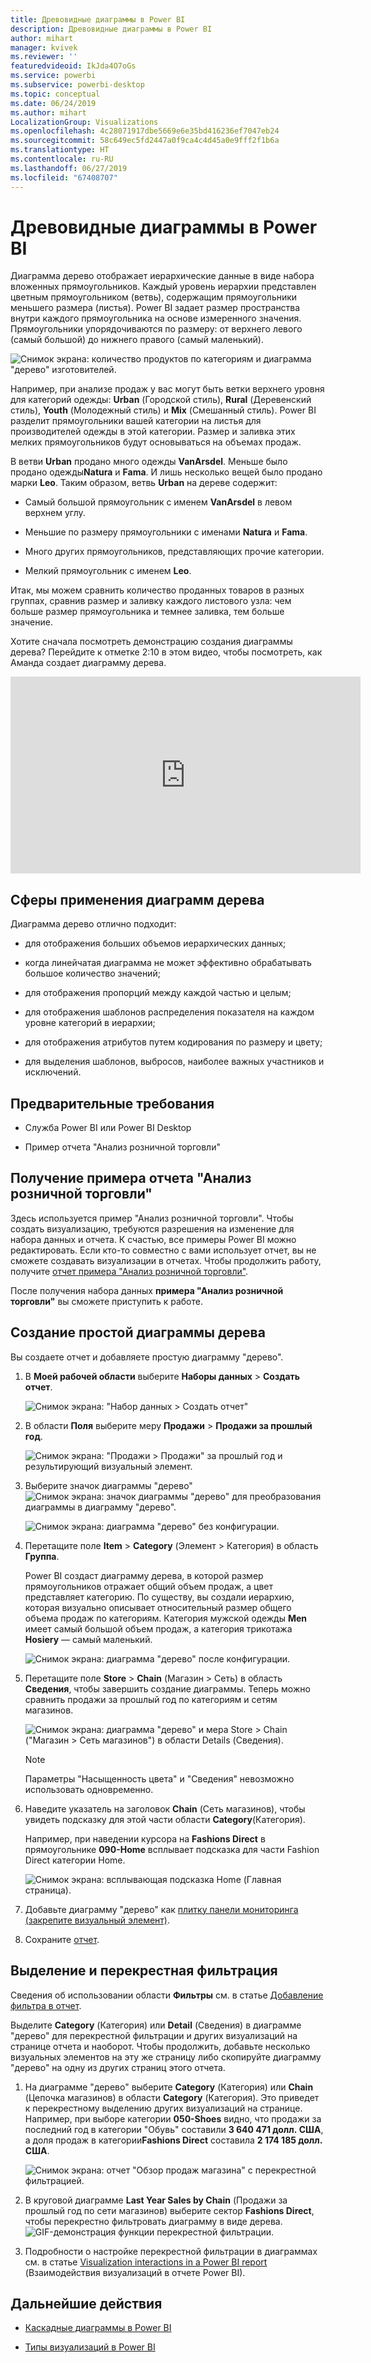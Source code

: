 ```yaml
---
title: Древовидные диаграммы в Power BI
description: Древовидные диаграммы в Power BI
author: mihart
manager: kvivek
ms.reviewer: ''
featuredvideoid: IkJda4O7oGs
ms.service: powerbi
ms.subservice: powerbi-desktop
ms.topic: conceptual
ms.date: 06/24/2019
ms.author: mihart
LocalizationGroup: Visualizations
ms.openlocfilehash: 4c28071917dbe5669e6e35bd416236ef7047eb24
ms.sourcegitcommit: 58c649ec5fd2447a0f9ca4c4d45a0e9fff2f1b6a
ms.translationtype: HT
ms.contentlocale: ru-RU
ms.lasthandoff: 06/27/2019
ms.locfileid: "67408707"
---
```

# <a name="treemaps-in-power-bi"></a>Древовидные диаграммы в Power BI

Диаграмма дерево отображает иерархические данные в виде набора вложенных прямоугольников. Каждый уровень иерархии представлен цветным прямоугольником (ветвь), содержащим прямоугольники меньшего размера (листья). Power BI задает размер пространства внутри каждого прямоугольника на основе измеренного значения. Прямоугольники упорядочиваются по размеру: от верхнего левого (самый большой) до нижнего правого (самый маленький).

![Снимок экрана: количество продуктов по категориям и диаграмма "дерево" изготовителей.](media/power-bi-visualization-treemaps/pbi-nancy-viz-treemap.png)

Например, при анализе продаж у вас могут быть ветки верхнего уровня для категорий одежды: **Urban** (Городской стиль), **Rural** (Деревенский стиль), **Youth** (Молодежный стиль) и **Mix** (Смешанный стиль). Power BI разделит прямоугольники вашей категории на листья для производителей одежды в этой категории. Размер и заливка этих мелких прямоугольников будут основываться на объемах продаж.

В ветви **Urban** продано много одежды **VanArsdel**. Меньше было продано одежды**Natura** и **Fama**. И лишь несколько вещей было продано марки **Leo**. Таким образом, ветвь **Urban** на дереве содержит:

* Самый большой прямоугольник с именем **VanArsdel** в левом верхнем углу.

* Меньшие по размеру прямоугольники с именами **Natura** и **Fama**.

* Много других прямоугольников, представляющих прочие категории.

* Мелкий прямоугольник с именем **Leo**.

Итак, мы можем сравнить количество проданных товаров в разных группах, сравнив размер и заливку каждого листового узла: чем больше размер прямоугольника и темнее заливка, тем больше значение.

Хотите сначала посмотреть демонстрацию создания диаграммы дерева? Перейдите к отметке 2:10 в этом видео, чтобы посмотреть, как Аманда создает диаграмму дерева.

<iframe width="560" height="315" src="https://www.youtube.com/embed/IkJda4O7oGs" frameborder="0" allowfullscreen></iframe>

## <a name="when-to-use-a-treemap"></a>Сферы применения диаграмм дерева

Диаграмма дерево отлично подходит:

* для отображения больших объемов иерархических данных;

* когда линейчатая диаграмма не может эффективно обрабатывать большое количество значений;

* для отображения пропорций между каждой частью и целым;

* для отображения шаблонов распределения показателя на каждом уровне категорий в иерархии;

* для отображения атрибутов путем кодирования по размеру и цвету;

* для выделения шаблонов, выбросов, наиболее важных участников и исключений.

## <a name="prerequisites"></a>Предварительные требования

* Служба Power BI или Power BI Desktop

* Пример отчета "Анализ розничной торговли"

## <a name="get-the-retail-analysis-sample-report"></a>Получение примера отчета "Анализ розничной торговли"

Здесь используется пример "Анализ розничной торговли". Чтобы создать визуализацию, требуются разрешения на изменение для набора данных и отчета. К счастью, все примеры Power BI можно редактировать. Если кто-то совместно с вами использует отчет, вы не сможете создавать визуализации в отчетах. Чтобы продолжить работу, получите [отчет примера "Анализ розничной торговли"](../sample-datasets.md).

После получения набора данных **примера "Анализ розничной торговли"** вы сможете приступить к работе.

## <a name="create-a-basic-treemap"></a>Создание простой диаграммы дерева

Вы создаете отчет и добавляете простую диаграмму "дерево".

1. В **Моей рабочей области** выберите **Наборы данных** > **Создать отчет**.

    ![Снимок экрана: "Набор данных > Создать отчет"](media/power-bi-visualization-treemaps/power-bi-create-a-report.png)

1. В области **Поля** выберите меру **Продажи** > **Продажи за прошлый год**.

   ![Снимок экрана: "Продажи > Продажи" за прошлый год и результирующий визуальный элемент.](media/power-bi-visualization-treemaps/treemapfirstvalue_new.png)

1. Выберите значок диаграммы "дерево" ![Снимок экрана: значок диаграммы "дерево"](media/power-bi-visualization-treemaps/power-bi-treemap-icon.png) для преобразования диаграммы в диаграмму "дерево".

   ![Снимок экрана: диаграмма "дерево" без конфигурации.](media/power-bi-visualization-treemaps/treemapconvertto_new.png)

1. Перетащите поле **Item** > **Category** (Элемент > Категория) в область **Группа**.

    Power BI создаст диаграмму дерева, в которой размер прямоугольников отражает общий объем продаж, а цвет представляет категорию. По существу, вы создали иерархию, которая визуально описывает относительный размер общего объема продаж по категориям. Категория мужской одежды **Men** имеет самый большой объем продаж, а категория трикотажа **Hosiery** — самый маленький.

    ![Снимок экрана: диаграмма "дерево" после конфигурации.](media/power-bi-visualization-treemaps/power-bi-complete.png)

1. Перетащите поле **Store** > **Chain** (Магазин > Сеть) в область **Сведения**, чтобы завершить создание диаграммы. Теперь можно сравнить продажи за прошлый год по категориям и сетям магазинов.

   ![Снимок экрана: диаграмма "дерево" и мера Store > Chain ("Магазин > Сеть магазинов") в области Details (Сведения).](media/power-bi-visualization-treemaps/power-bi-details.png)

   > [!NOTE]
   > Параметры "Насыщенность цвета" и "Сведения" невозможно использовать одновременно.

1. Наведите указатель на заголовок **Chain** (Сеть магазинов), чтобы увидеть подсказку для этой части области **Category**(Категория).

    Например, при наведении курсора на **Fashions Direct** в прямоугольнике **090-Home** всплывает подсказка для части Fashion Direct категории Home.

   ![Снимок экрана: всплывающая подсказка Home (Главная страница).](media/power-bi-visualization-treemaps/treemaphoverdetail_new.png)

1. Добавьте диаграмму "дерево" как [плитку панели мониторинга (закрепите визуальный элемент)](../service-dashboard-tiles.md).

1. Сохраните [отчет](../service-report-save.md).

## <a name="highlighting-and-cross-filtering"></a>Выделение и перекрестная фильтрация

Сведения об использовании области **Фильтры** см. в статье [Добавление фильтра в отчет](../power-bi-report-add-filter.md).

Выделите **Category** (Категория) или **Detail** (Сведения) в диаграмме "дерево" для перекрестной фильтрации и других визуализаций на странице отчета и наоборот. Чтобы продолжить, добавьте несколько визуальных элементов на эту же страницу либо скопируйте диаграмму "дерево" на одну из других страниц этого отчета.

1. На диаграмме "дерево" выберите **Category** (Категория) или **Chain** (Цепочка магазинов) в области **Category** (Категория). Это приведет к перекрестному выделению других визуализаций на странице. Например, при выборе категории **050-Shoes** видно, что продажи за последний год в категории "Обувь" составили **3 640 471 долл. США**, а доля продаж в категории**Fashions Direct** составила **2 174 185 долл. США**.

   ![Снимок экрана: отчет "Обзор продаж магазина" с перекрестной фильтрацией.](media/power-bi-visualization-treemaps/treemaphiliting.png)

1. В круговой диаграмме **Last Year Sales by Chain** (Продажи за прошлый год по сети магазинов) выберите сектор **Fashions Direct**, чтобы перекрестно фильтровать диаграмму в виде дерева.
   ![GIF-демонстрация функции перекрестной фильтрации.](media/power-bi-visualization-treemaps/treemapnoowl.gif)

1. Подробности о настройке перекрестной фильтрации в диаграммах см. в статье [Visualization interactions in a Power BI report](../service-reports-visual-interactions.md) (Взаимодействия визуализаций в отчете Power BI).

## <a name="next-steps"></a>Дальнейшие действия

* [Каскадные диаграммы в Power BI](power-bi-visualization-waterfall-charts.md)

* [Типы визуализаций в Power BI](power-bi-visualization-types-for-reports-and-q-and-a.md)
